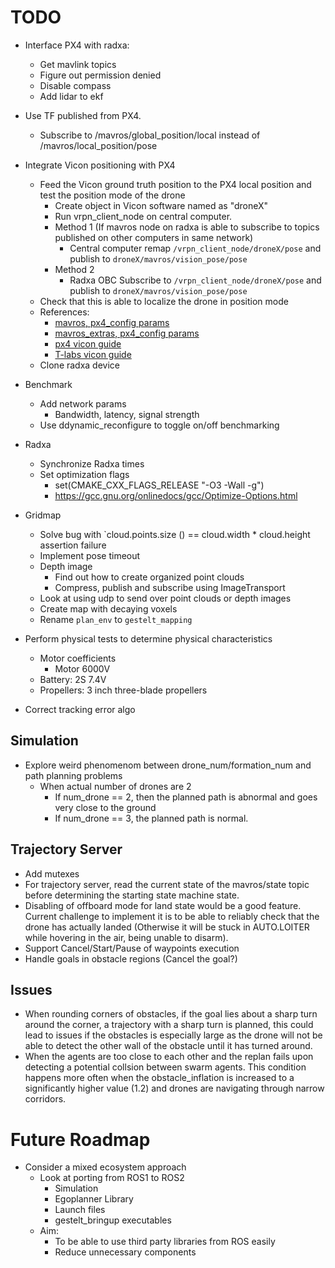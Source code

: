 # TODO

- Interface PX4 with radxa:
    - Get mavlink topics
    - Figure out permission denied
    - Disable compass
    - Add lidar to ekf

- Use TF published from PX4. 
    - Subscribe to /mavros/global_position/local instead of /mavros/local_position/pose

- Integrate Vicon positioning with PX4 
    - Feed the Vicon ground truth position to the PX4 local position and test the position mode of the drone
        - Create object in Vicon software named as "droneX"
        - Run vrpn_client_node on central computer.
        - Method 1 (If mavros node on radxa is able to subscribe to topics published on other computers in same network)
            - Central computer remap `/vrpn_client_node/droneX/pose` and publish to `droneX/mavros/vision_pose/pose`
        - Method 2 
            - Radxa OBC Subscribe to `/vrpn_client_node/droneX/pose` and publish to `droneX/mavros/vision_pose/pose`
    - Check that this is able to localize the drone in position mode
    - References:
        - [mavros, px4_config params](http://wiki.ros.org/mavros)
        - [mavros_extras, px4_config params](http://wiki.ros.org/mavros_extras#vision_pose_estimate)
        - [px4 vicon guide](https://docs.px4.io/main/en/ros/external_position_estimation.html)
        - [T-labs vicon guide](https://tlab-uav.github.io/tech-details/docs/systems/vicon/)
    - Clone radxa device

- Benchmark
    - Add network params 
        - Bandwidth, latency, signal strength
    - Use ddynamic_reconfigure to toggle on/off benchmarking

- Radxa
    - Synchronize Radxa times
    - Set optimization flags
        - set(CMAKE_CXX_FLAGS_RELEASE "-O3 -Wall -g")
        - https://gcc.gnu.org/onlinedocs/gcc/Optimize-Options.html

- Gridmap
    - Solve bug with `cloud.points.size () == cloud.width * cloud.height assertion failure
    - Implement pose timeout
    - Depth image
        - Find out how to create organized point clouds
        - Compress, publish and subscribe using ImageTransport
    - Look at using udp to send over point clouds or depth images
    - Create map with decaying voxels
    - Rename `plan_env` to `gestelt_mapping`

- Perform physical tests to determine physical characteristics
    - Motor coefficients
        - Motor 6000V
    - Battery: 2S 7.4V
    - Propellers: 3 inch three-blade propellers
- Correct tracking error algo

## Simulation
- Explore weird phenomenom between drone_num/formation_num and path planning problems
    - When actual number of drones are 2 
        - If num_drone == 2, then the planned path is abnormal and goes very close to the ground
        - If num_drone == 3, the planned path is normal. 

## Trajectory Server
- Add mutexes
- For trajectory server, read the current state of the mavros/state topic before determining the starting state machine state.
- Disabling of offboard mode for land state would be a good feature. Current challenge to implement it is to be able to reliably check that the drone has actually landed (Otherwise it will be stuck in AUTO.LOITER while hovering in the air, being unable to disarm).
- Support Cancel/Start/Pause of waypoints execution
- Handle goals in obstacle regions (Cancel the goal?)

## Issues
- When rounding corners of obstacles, if the goal lies about a sharp turn around the corner, a trajectory with a sharp turn is planned, this could lead to issues if the obstacles is especially large as the drone will not be able to detect the other wall of the obstacle until it has turned around. 
- When the agents are too close to each other and the replan fails upon detecting a potential collsion between swarm agents. This condition happens more often when the obstacle_inflation is increased to a significantly higher value (1.2) and drones are navigating through narrow corridors.

# Future Roadmap
- Consider a mixed ecosystem approach
    - Look at porting from ROS1 to ROS2
        - Simulation
        - Egoplanner Library
        - Launch files
        - gestelt_bringup executables
    - Aim: 
        - To be able to use third party libraries from ROS easily
        - Reduce unnecessary components
